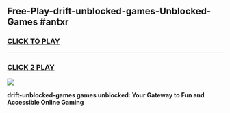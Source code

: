 
## Free-Play-drift-unblocked-games-Unblocked-Games #antxr
<h3>
<a href="https://news.freeplayer.one?title=drift-unblocked-games&ref=8M">CLICK TO PLAY</a></h3>
<hr>

<h3>
<a href="https://news.freeplayer.one?title=drift-unblocked-games&ref=8M">CLICK 2 PLAY</a>
  
</h3>

<a href="https://news.freeplayer.one?title=drift-unblocked-games&ref=8M"><img src="https://clearcache.store/games.png"></a>


**drift-unblocked-games games unblocked: Your Gateway to Fun and Accessible Online Gaming**
